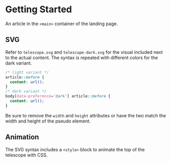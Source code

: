 # Getting Started

An article in the `<main>` container of the landing page.

## SVG

Refer to `telescope.svg` and `telescope-dark.svg` for the visual included next to the actual content. The syntax is repeated with different colors for the dark variant.

```css
/* light variant */
article::before {
  content: url();
}
/* dark variant */
body[data-preference='dark'] article::before {
  content: url();
}
```

Be sure to remove the `width` and `height` attributes or have the two match the width and height of the pseudo element.

## Animation

The SVG syntax includes a `<style>` block to animate the top of the telescope with CSS.
